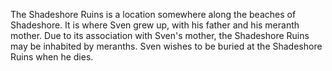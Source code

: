 The Shadeshore Ruins is a location somewhere along the beaches of Shadeshore. It is where  Sven grew up, with his father and his meranth mother. Due to its association with Sven's mother, the Shadeshore Ruins may be inhabited by meranths. Sven wishes to be buried at the Shadeshore Ruins when he dies.
